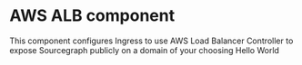 # AWS ALB component

This component configures Ingress to use AWS Load Balancer Controller to expose Sourcegraph publicly on a domain of your choosing
Hello World
